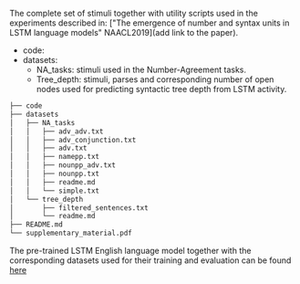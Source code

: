 The complete set of stimuli together with utility scripts used in the experiments described in: ["The emergence of number and syntax units in LSTM language models" NAACL2019](add link to the paper).

* code:
* datasets:
  * NA_tasks:  stimuli used in the Number-Agreement tasks.
  * Tree_depth: stimuli, parses and corresponding number of open nodes used for predicting syntactic tree depth from LSTM activity.

```bash
├── code
├── datasets
│   ├── NA_tasks
│   │   ├── adv_adv.txt
│   │   ├── adv_conjunction.txt
│   │   ├── adv.txt
│   │   ├── namepp.txt
│   │   ├── nounpp_adv.txt
│   │   ├── nounpp.txt
│   │   ├── readme.md
│   │   └── simple.txt
│   └── tree_depth
│       ├── filtered_sentences.txt
│       └── readme.md
├── README.md
└── supplementary_material.pdf
```

The pre-trained LSTM English language model together with the corresponding datasets used for their training and evaluation can be found [here](https://github.com/facebookresearch/colorlessgreenRNNs)

